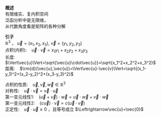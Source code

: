**概述**  
有限维实、复内积空间  
泛函分析中是无限维，  
从代数角度看是矩阵的各种分解  
  
**引子**  
 $\mathbb{R}^3$ ， $\vec{u}=(x_1,x_2,x_3),\ \vec{v}=(y_1,y_2,y_3)$   
点积(内积): $\enspace$   $\vec{u}\cdot\vec{v}=x_1y_1+x_2y_2+x_3y_3$   
长度: $\enspace$   $\Vert\vec{u}\Vert=\sqrt{\vec{u}\cdot\vec{u}}=\sqrt{x_1^2+x_2^2+x_3^2}$   
距离: $\enspace$   $\rm{d}(\vec{u},\vec{u})=\Vert\vec{u}-\vec{v}\Vert=\sqrt{(x_1-y_1)^2+(x_2-y_2)^2+(x_3-y_3)^2}$   
  
点积的性质: $\enspace$   $\vec{u},\vec{v},\vec{w}\in\mathbb{R}^3$   
对称性: $\enspace$   $\vec{u}\cdot\vec{v}=\vec{v}\cdot\vec{u}$   
第一变元线性1: $\enspace$   $(\vec{u}+\vec{v})\cdot\vec{w}=\vec{u}\cdot\vec{w}+\vec{v}\cdot\vec{w}$   
第一变元线性2: $\enspace$   $(c\vec{u})\cdot\vec{v}=c(\vec{u}\cdot\vec{v})$   
正定性: $\enspace$   $\vec{u}\cdot\vec{u}\geq0$ ，且等号成立 $\Leftrightarrow\vec{u}=\vec{0}$   
  

